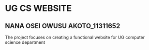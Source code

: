 # UG CS WEBSITE
## NANA OSEI OWUSU AKOTO_11311652

The project  focuses on creating a functional website for UG computer science department
